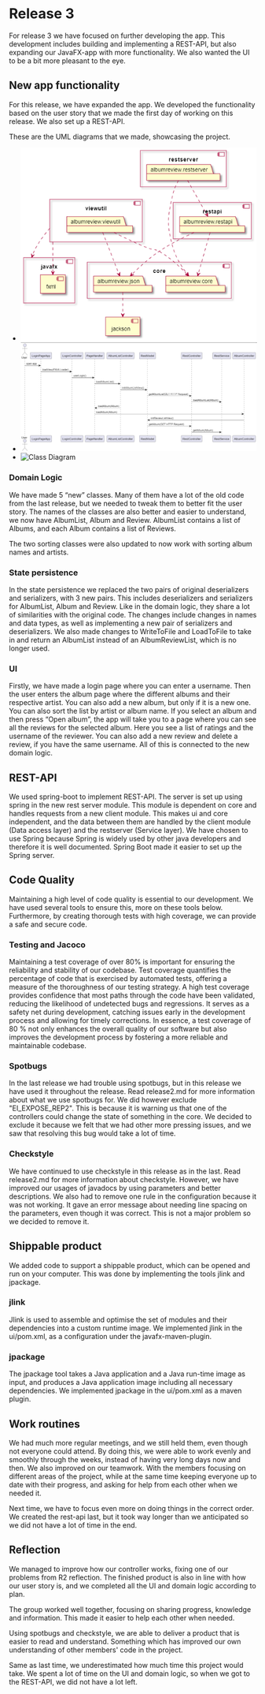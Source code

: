 # Release 3

For release 3 we have focused on further developing the app. This development includes building and implementing a REST-API, but also expanding our JavaFX-app with more functionality. We also wanted the UI to be a bit more pleasant to the eye.

## New app functionality

For this release, we have expanded the app. We developed the functionality based on the user story that we made the first day of working on this release. We also set up a REST-API.

These are the UML diagrams that we made, showcasing the project.

- ![Package diagram](<./assets/PackageDiagram.png>)
- ![Sequence Diagram](<./assets/SequenceR3.png>)
- ![Class Diagram](<./assets/ClassDiagram.png>)

### Domain Logic

We have made 5 “new” classes. Many of them have a lot of the old code from the last release, but we needed to tweak them to better fit the user story. The names of the classes are also better and easier to understand, we now have AlbumList, Album and Review. AlbumList contains a list of Albums, and each Album contains a list of Reviews.

The two sorting classes were also updated to now work with sorting album names and artists.

### State persistence

In the state persistence we replaced the two pairs of original deserializers and serializers, with 3 new pairs. This includes deserializers and serializers for AlbumList, Album and Review. Like in the domain logic, they share a lot of similarities with the original code. The changes include changes in names and data types, as well as implementing a new pair of serializers and deserializers.
We also made changes to WriteToFile and LoadToFile to take in and return an AlbumList instead of an AlbumReviewList, which is no longer used.

### UI

Firstly, we have made a login page where you can enter a username. Then the user enters the album page where the different albums and their respective artist. You can also add a new album, but only if it is a new one. You can also sort the list by artist or album name. If you select an album and then press “Open album”, the app will take you to a page where you can see all the reviews for the selected album. Here you see a list of ratings and the username of the reviewer. You can also add a new review and delete a review, if you have the same username. All of this is connected to the new domain logic.

## REST-API

We used spring-boot to implement REST-API. The server is set up using spring in the new rest server module. This module is dependent on core and handles requests from a new client module. This makes ui and core independent, and the data between them are handled by the client module (Data access layer) and the restserver (Service layer).
We have chosen to use Spring because Spring is widely used by other java developers and therefore it is well documented. Spring Boot made it easier to set up the Spring server.

## Code Quality

Maintaining a high level of code quality is essential to our development. We have used several tools to ensure this, more on these tools below. Furthermore, by creating thorough tests with high coverage, we can provide a safe and secure code.

### Testing and Jacoco

Maintaining a test coverage of over 80% is important for ensuring the reliability and stability of our codebase. Test coverage quantifies the percentage of code that is exercised by automated tests, offering a measure of the thoroughness of our testing strategy. A high test coverage provides confidence that most paths through the code have been validated, reducing the likelihood of undetected bugs and regressions. It serves as a safety net during development, catching issues early in the development process and allowing for timely corrections. In essence, a test coverage of 80 % not only enhances the overall quality of our software but also improves the development process by fostering a more reliable and maintainable codebase.

### Spotbugs

In the last release we had trouble using spotbugs, but in this release we have used it throughout the release. Read release2.md for more information about what we use spotbugs for. We did however exclude "EI_EXPOSE_REP2". This is because it is warning us that one of the controllers could change the state of something in the core. We decided to exclude it because we felt that we had other more pressing issues, and we saw that resolving this bug would take a lot of time.

### Checkstyle

We have continued to use checkstyle in this release as in the last. Read release2.md for more information about checkstyle.
However, we have improved our usages of javadocs by using parameters and better descriptions. We also had to remove one rule in the configuration because it was not working. It gave an error message about needing line spacing on the parameters, even though it was correct. This is not a major problem so we decided to remove it.

## Shippable product

We added code to support a shippable product, which can be opened and run on your computer. This was done by implementing the tools jlink and jpackage.

### jlink

Jlink is used to assemble and optimise the set of modules and their dependencies into a custom runtime image. We implemented jlink in the ui/pom.xml, as a configuration under the javafx-maven-plugin.

### jpackage

The jpackage tool takes a Java application and a Java run-time image as input, and produces a Java application image including all necessary dependencies. We implemented jpackage in the ui/pom.xml as a maven plugin.

## Work routines

We had much more regular meetings, and we still held them, even though not everyone could attend. By doing this, we were able to work evenly and smoothly through the weeks, instead of having very long days now and then. We also improved on our teamwork. With the members focusing on different areas of the project, while at the same time keeping everyone up to date with their progress, and asking for help from each other when we needed it.

Next time, we have to focus even more on doing things in the correct order. We created the rest-api last, but it took way longer than we anticipated so we did not have a lot of time in the end.

## Reflection

We managed to improve how our controller works, fixing one of our problems from R2 reflection. The finished product is also in line with how our user story is, and we completed all the UI and domain logic according to plan.

The group worked well together, focusing on sharing progress, knowledge and information. This made it easier to help each other when needed.

Using spotbugs and checkstyle, we are able to deliver a product that is easier to read and understand. Something which has improved our own understanding of other members' code in the project.

Same as last time, we underestimated how much time this project would take. We spent a lot of time on the UI and domain logic, so when we got to the REST-API, we did not have a lot left.
